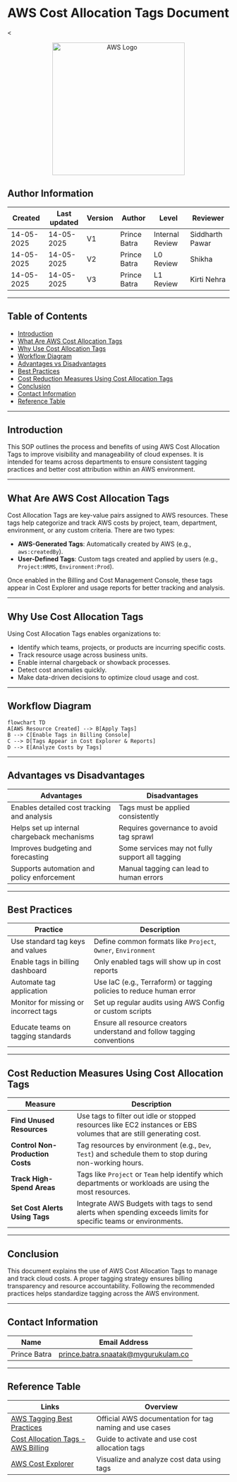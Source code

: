 # AWS Cost Allocation Tags Document

<<p align="center">
  <img src="https://a0.awsstatic.com/libra-css/images/logos/aws_logo_smile_1200x630.png" alt="AWS Logo" width="300"/>
</p>


## **Author Information**

| Created    | Last updated | Version | Author       | Level           | Reviewer        |
| ---------- | ------------ | ------- | ------------ | --------------- | --------------- |
| 14-05-2025 | 14-05-2025   | V1    | Prince Batra | Internal Review | Siddharth Pawar |
| 14-05-2025  | 14-05-2025   | V2      | Prince Batra   | L0 Review        | Shikha |
| 14-05-2025  | 14-05-2025 |  V3    | Prince Batra  |     L1 Review    | Kirti Nehra   |

---

## Table of Contents

- [Introduction](#introduction)
- [What Are AWS Cost Allocation Tags](#what-are-aws-cost-allocation-tags)
- [Why Use Cost Allocation Tags](#why-use-cost-allocation-tags)
- [Workflow Diagram](#workflow-diagram)
- [Advantages vs Disadvantages](#advantages-vs-disadvantages)
- [Best Practices](#best-practices)
- [Cost Reduction Measures Using Cost Allocation Tags](#cost-reduction-measures-using-cost-allocation-tags)
- [Conclusion](#conclusion)
- [Contact Information](#contact-information)
- [Reference Table](#reference-table)

---

## Introduction

This SOP outlines the process and benefits of using AWS Cost Allocation Tags to improve visibility and manageability of cloud expenses. It is intended for teams across departments to ensure consistent tagging practices and better cost attribution within an AWS environment.

---

## What Are AWS Cost Allocation Tags

Cost Allocation Tags are key-value pairs assigned to AWS resources. These tags help categorize and track AWS costs by project, team, department, environment, or any custom criteria. There are two types:

* **AWS-Generated Tags**: Automatically created by AWS (e.g., `aws:createdBy`).
* **User-Defined Tags**: Custom tags created and applied by users (e.g., `Project:HRMS`, `Environment:Prod`).

Once enabled in the Billing and Cost Management Console, these tags appear in Cost Explorer and usage reports for better tracking and analysis.

---

## Why Use Cost Allocation Tags

Using Cost Allocation Tags enables organizations to:

* Identify which teams, projects, or products are incurring specific costs.
* Track resource usage across business units.
* Enable internal chargeback or showback processes.
* Detect cost anomalies quickly.
* Make data-driven decisions to optimize cloud usage and cost.

---

## Workflow Diagram

```mermaid
flowchart TD
A[AWS Resource Created] --> B[Apply Tags]
B --> C[Enable Tags in Billing Console]
C --> D[Tags Appear in Cost Explorer & Reports]
D --> E[Analyze Costs by Tags]
```

---

## Advantages vs Disadvantages

| **Advantages**                              | **Disadvantages**                               |
| ------------------------------------------- | ----------------------------------------------- |
| Enables detailed cost tracking and analysis | Tags must be applied consistently               |
| Helps set up internal chargeback mechanisms | Requires governance to avoid tag sprawl         |
| Improves budgeting and forecasting          | Some services may not fully support all tagging |
| Supports automation and policy enforcement  | Manual tagging can lead to human errors         |

---

## Best Practices

| **Practice**                          | **Description**                                                        |
| ------------------------------------- | ---------------------------------------------------------------------- |
| Use standard tag keys and values      | Define common formats like `Project`, `Owner`, `Environment`           |
| Enable tags in billing dashboard      | Only enabled tags will show up in cost reports                         |
| Automate tag application              | Use IaC (e.g., Terraform) or tagging policies to reduce human error    |
| Monitor for missing or incorrect tags | Set up regular audits using AWS Config or custom scripts               |
| Educate teams on tagging standards    | Ensure all resource creators understand and follow tagging conventions |

---

## **Cost Reduction Measures Using Cost Allocation Tags**

| **Measure**                      | **Description**                                                                                                    |
| -------------------------------- | ------------------------------------------------------------------------------------------------------------------ |
| **Find Unused Resources**        | Use tags to filter out idle or stopped resources like EC2 instances or EBS volumes that are still generating cost. |
| **Control Non-Production Costs** | Tag resources by environment (e.g., `Dev`, `Test`) and schedule them to stop during non-working hours.             |
| **Track High-Spend Areas**       | Tags like `Project` or `Team` help identify which departments or workloads are using the most resources.           |
| **Set Cost Alerts Using Tags**   | Integrate AWS Budgets with tags to send alerts when spending exceeds limits for specific teams or environments.    |

---

## Conclusion

This document explains the use of AWS Cost Allocation Tags to manage and track cloud costs. A proper tagging strategy ensures billing transparency and resource accountability. Following the recommended practices helps standardize tagging across the AWS environment.

---

## **Contact Information**

| **Name**     | **Email Address**                                                                 |
| ------------ | --------------------------------------------------------------------------------- |
| Prince Batra | [prince.batra.snaatak@mygurukulam.co](mailto:prince.batra.snaatak@mygurukulam.co) |

---

## **Reference Table**

| **Links**                                                                                                                     | **Overview**                                            |
| ----------------------------------------------------------------------------------------------------------------------------- | ------------------------------------------------------- |
| [AWS Tagging Best Practices](https://docs.aws.amazon.com/general/latest/gr/aws_tagging.html)                                  | Official AWS documentation for tag naming and use cases |
| [Cost Allocation Tags - AWS Billing](https://docs.aws.amazon.com/awsaccountbilling/latest/aboutv2/cost-alloc-tags.html)       | Guide to activate and use cost allocation tags          |
| [AWS Cost Explorer](https://docs.aws.amazon.com/cost-management/latest/userguide/ce-what-is.html)                             | Visualize and analyze cost data using tags              |
